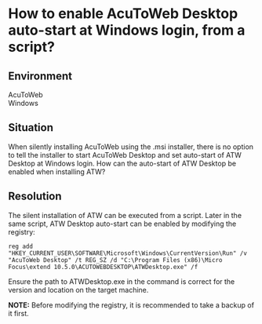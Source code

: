 # How to enable AcuToWeb Desktop auto-start at Windows login, from a script?
## Environment
AcuToWeb  
Windows  

## Situation
When silently installing AcuToWeb using the .msi installer, there is no option to tell the installer to start AcuToWeb Desktop and set auto-start of ATW Desktop at Windows login. How can the auto-start of ATW Desktop be enabled when installing ATW?  

## Resolution
The silent installation of ATW can be executed from a script. Later in the same script, ATW Desktop auto-start can be enabled by modifying the registry:  

```
reg add "HKEY_CURRENT_USER\SOFTWARE\Microsoft\Windows\CurrentVersion\Run" /v "AcuToWeb Desktop" /t REG_SZ /d "C:\Program Files (x86)\Micro Focus\extend 10.5.0\ACUTOWEBDESKTOP\ATWDesktop.exe" /f
```

Ensure the path to ATWDesktop.exe in the command is correct for the version and location on the target machine.  

**NOTE:** Before modifying the registry, it is recommended to take a backup of it first.   